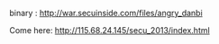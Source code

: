 
binary : http://war.secuinside.com/files/angry_danbi

Come here: http://115.68.24.145/secu_2013/index.html
